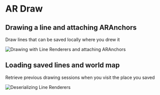 # AR Draw

## Drawing a line and attaching ARAnchors

Draw lines that can be saved locally where you drew it

<img src="https://i.imgflip.com/2flrpe.gif" title="Drawing with Line Renderers and attaching ARAnchors"/>

## Loading saved lines and world map

Retrieve previous drawing sessions when you visit the place you saved

<img src="https://i.imgflip.com/2flrgs.gif" title="Deserializing Line Renderers"/>
